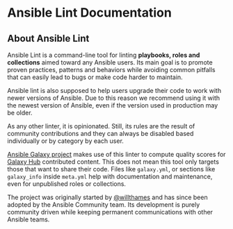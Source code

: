 # Ansible Lint Documentation

## About Ansible Lint

Ansible Lint is a command-line tool for linting **playbooks, roles and
collections** aimed toward any Ansible users. Its main goal is to promote proven
practices, patterns and behaviors while avoiding common pitfalls that can easily
lead to bugs or make code harder to maintain.

Ansible lint is also supposed to help users upgrade their code to work with
newer versions of Ansible. Due to this reason we recommend using it with the
newest version of Ansible, even if the version used in production may be older.

As any other linter, it is opinionated. Still, its rules are the result of
community contributions and they can always be disabled based individually or by
category by each user.

[Ansible Galaxy project](https://github.com/ansible/galaxy/) makes use of this
linter to compute quality scores for [Galaxy Hub](https://galaxy.ansible.com)
contributed content. This does not mean this tool only targets those that want
to share their code. Files like `galaxy.yml`, or sections like `galaxy_info`
inside `meta.yml` help with documentation and maintenance, even for unpublished
roles or collections.

The project was originally started by
[@willthames](https://github.com/willthames/) and has since been adopted by the
Ansible Community team. Its development is purely community driven while keeping
permanent communications with other Ansible teams.
